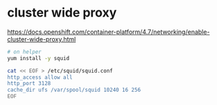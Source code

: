 # cluster wide proxy

https://docs.openshift.com/container-platform/4.7/networking/enable-cluster-wide-proxy.html

```bash
# on helper
yum install -y squid

cat << EOF > /etc/squid/squid.conf
http_access allow all
http_port 3128
cache_dir ufs /var/spool/squid 10240 16 256
EOF

```